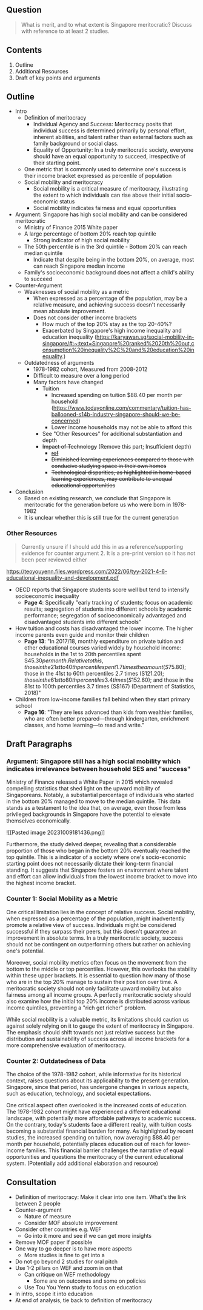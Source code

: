 ## Question
>What is merit, and to what extent is Singapore meritocratic? Discuss with reference to at least 2 studies.

## Contents
1. Outline
2. Additional Resources
3. Draft of key points and arguments
## Outline
- Intro
	- Definition of meritocracy
		- Individual Agency and Success: Meritocracy posits that individual success is determined primarily by personal effort, inherent abilities, and talent rather than external factors such as family background or social class.
		- Equality of Opportunity: In a truly meritocratic society, everyone should have an equal opportunity to succeed, irrespective of their starting point.
	- One metric that is commonly used to determine one's success is their income bracket expressed as percentile of population
	- Social mobility and meritocracy
		- Social mobility is a critical measure of meritocracy, illustrating the extent to which individuals can rise above their initial socio-economic status
		- Social mobility indicates fairness and equal opportunities
- Argument: Singapore has high social mobility and can be considered meritocratic
	- Ministry of Finance 2015 White paper 
	- A large percentage of bottom 20% reach top quintile
		- Strong indicator of high social mobility
	- The 50th percentile is in the 3rd quintile - Bottom 20% can reach median quintile
		- Indicate that despite being in the bottom 20%, on average, most can reach Singapore median income
	- Family's socioeconomic background does not affect a child's ability to succeed
- Counter-Argument
	- Weaknesses of social mobility as a metric
		- When expressed as a percentage of the population, may be a relative measure, and achieving success doesn't necessarily mean absolute improvement.
		- Does not consider other income brackets
			- How much of the top 20% stay as the top 20-40%?
			- Exacerbated by Singapore's high income inequality and education inequality (https://karyawan.sg/social-mobility-in-singapore/#:~:text=Singapore%20ranked%2020th%20out,consumption%20inequality%2C%20and%20education%20inequality.)
	- Outdatedness of arguments
		- 1978-1982 cohort, Measured from 2008-2012
		- Difficult to measure over a long period
		- Many factors have changed
			- Tuition
				- Increased spending on tuition $88.40 per month per household (https://www.todayonline.com/commentary/tuition-has-ballooned-s14b-industry-singapore-should-we-be-concerned)
				- Lower income households may not be able to afford this
			- See "Other Resources" for additional substantiation and depth
			- ~~Impact of Technology~~ (Remove this part; Insufficient depth)
				- [~~ref~~](https://www.straitstimes.com/lifestyle/how-home-based-learning-hbl-shows-up-inequality-in-singapore-a-look-at-three-homes)
				- ~~Diminished learning experiences compared to those with conducive studying space in their own homes~~
				- ~~Technological disparities, as highlighted in home-based learning experiences, may contribute to unequal educational opportunities~~
- Conclusion
	- Based on existing research, we conclude that Singapore is meritocratic for the generation before us who were born in 1978-1982
	- It is unclear whether this is still true for the current generation
### Other Resources
> Currently unsure if I should add this in as a reference/supporting evidence for counter argument 2. It is a pre-print version so it has not been peer reviewed either

https://teoyouyenn.files.wordpress.com/2022/06/tyy-2021-4-6-educational-inequality-and-development.pdf
- OECD reports that Singapore students score well but tend to intensify socioeconomic inequality
	- **Page 4**: Specifically "early tracking of students; focus on academic results; segregation of students into different schools by academic performance; segregation of socioeconomically advantaged and disadvantaged students into different schools"
- How tuition and costs has disadvantaged the lower income.  The higher income parents even guide and monitor their children
	- **Page 13**: "In 2017/18, monthly expenditure on private tuition and other educational courses varied widely by household income: households in the 1st to 20th percentiles spent S$45.30 per month. Relative to this, those in the 21st to 40th percentile spent 1.7 times the amount (S$75.80); those in the 41st to 60th percentiles 2.7 times (S$121.20); those in the 61st to 80th percentiles 3.4 times (S$152.60); and those in the 81st to 100th percentiles 3.7 times (S$167) (Department of Statistics, 2018)"
- Children from low-income families fall behind when they start primary school
	- **Page 16**: "They are less advanced than kids from wealthier families, who are often better prepared—through kindergarten, enrichment classes, and home learning—to read and write."

## Draft Paragraphs
### Argument: Singapore still has a high social mobility which indicates irrelevance between household SES and "success" 
Ministry of Finance released a White Paper in 2015 which revealed compelling statistics that shed light on the upward mobility of Singaporeans. Notably, a substantial percentage of individuals who started in the bottom 20% managed to move to the median quintile. This data stands as a testament to the idea that, on average, even those from less privileged backgrounds in Singapore have the potential to elevate themselves economically.

![[Pasted image 20231009181436.png]]

Furthermore, the study delved deeper, revealing that a considerable proportion of those who began in the bottom 20% eventually reached the top quintile. This is a indicator of a society where one's socio-economic starting point does not necessarily dictate their long-term financial standing. It suggests that Singapore fosters an environment where talent and effort can allow individuals from the lowest income bracket to move into the highest income bracket.
### Counter 1: Social Mobility as a Metric
One critical limitation lies in the concept of relative success. Social mobility, when expressed as a percentage of the population, might inadvertently promote a relative view of success. Individuals might be considered successful if they surpass their peers, but this doesn't guarantee an improvement in absolute terms. In a truly meritocratic society, success should not be contingent on outperforming others but rather on achieving one's potential.

Moreover, social mobility metrics often focus on the movement from the bottom to the middle or top percentiles. However, this overlooks the stability within these upper brackets. It is essential to question how many of those who are in the top 20% manage to sustain their position over time. A meritocratic society should not only facilitate upward mobility but also fairness among all income groups. A perfectly meritocratic society should also examine how the initial top 20% income is distributed across various income quintiles, preventing a "rich get richer" problem.

While social mobility is a valuable metric, its limitations should caution us against solely relying on it to gauge the extent of meritocracy in Singapore. The emphasis should shift towards not just relative success but the distribution and sustainability of success across all income brackets for a more comprehensive evaluation of meritocracy.
### Counter 2: Outdatedness of Data
The choice of the 1978-1982 cohort, while informative for its historical context, raises questions about its applicability to the present generation. Singapore, since that period, has undergone changes in various aspects, such as education, technology, and societal expectations.

One critical aspect often overlooked is the increased costs of education. The 1978-1982 cohort might have experienced a different educational landscape, with potentially more affordable pathways to academic success. On the contrary, today's students face a different reality, with tuition costs becoming a substantial financial burden for many. As highlighted by recent studies, the increased spending on tuition, now averaging $88.40 per month per household, potentially places education out of reach for lower-income families. This financial barrier challenges the narrative of equal opportunities and questions the meritocracy of the current educational system. (Potentially add additional elaboration and resource)


## Consultation
- Definition of meritocracy: Make it clear into one item. What's the link between 2 people
- Counter-argument
	- Nature of measure
	- Consider MOF absolute improvement
- Consider other countries e.g. WEF
	- Go into it more and see if we can get more insights
- Remove MOF paper if possible
- One way to go deeper is to have more aspects
	- More studies is fine to get into a 
- Do not go beyond 2 studies for oral pitch
- Use 1-2 pillars on WEF and zoom in on that
	- Can critique on WEF methodology
		- Some are on outcomes and some on policies
	-  Use Tou You Yenn study to focus on education
- In intro, scope it into education
- At end of analysis, tie back to definition of meritocracy